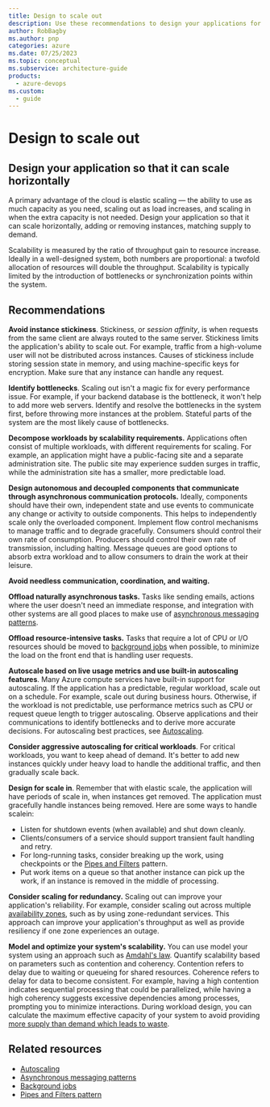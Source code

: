 ```yaml
---
title: Design to scale out
description: Use these recommendations to design your applications for horizontal scaling, which is the ability to use as much capacity as the application needs.
author: RobBagby
ms.author: pnp
categories: azure
ms.date: 07/25/2023
ms.topic: conceptual
ms.subservice: architecture-guide
products:
  - azure-devops
ms.custom:
  - guide
---
```


# Design to scale out

## Design your application so that it can scale horizontally

A primary advantage of the cloud is elastic scaling &mdash; the ability to use as much capacity as you need, scaling out as load increases, and scaling in when the extra capacity is not needed. Design your application so that it can scale horizontally, adding or removing instances, matching supply to demand.

Scalability is measured by the ratio of throughput gain to resource increase. Ideally in a well-designed system, both numbers are proportional: a twofold allocation of resources will double the throughput. Scalability is typically limited by the introduction of bottlenecks or synchronization points within the system.

## Recommendations

**Avoid instance stickiness**. Stickiness, or *session affinity*, is when requests from the same client are always routed to the same server. Stickiness limits the application's ability to scale out. For example, traffic from a high-volume user will not be distributed across instances. Causes of stickiness include storing session state in memory, and using machine-specific keys for encryption. Make sure that any instance can handle any request.

**Identify bottlenecks**. Scaling out isn't a magic fix for every performance issue. For example, if your backend database is the bottleneck, it won't help to add more web servers. Identify and resolve the bottlenecks in the system first, before throwing more instances at the problem. Stateful parts of the system are the most likely cause of bottlenecks.

**Decompose workloads by scalability requirements.**  Applications often consist of multiple workloads, with different requirements for scaling. For example, an application might have a public-facing site and a separate administration site. The public site may experience sudden surges in traffic, while the administration site has a smaller, more predictable load.

**Design autonomous and decoupled components that communicate through asynchronous communication protocols.** Ideally, components should have their own, independent state and use events to communicate any change or activity to outside components. This helps to independently scale only the overloaded component. Implement flow control mechanisms to manage traffic and to degrade gracefully. Consumers should control their own rate of consumption. Producers should control their own rate of transmission, including halting. Message queues are good options to absorb extra workload and to allow consumers to drain the work at their leisure.

**Avoid needless communication, coordination, and waiting.**

**Offload naturally asynchronous tasks.** Tasks like sending emails, actions where the user doesn't need an immediate response, and integration with other systems are all good places to make use of [asynchronous messaging patterns](/dotnet/architecture/microservices/architect-microservice-container-applications/asynchronous-message-based-communication).

**Offload resource-intensive tasks.** Tasks that require a lot of CPU or I/O resources should be moved to [background jobs][background-jobs] when possible, to minimize the load on the front end that is handling user requests.

**Autoscale based on live usage metrics and use built-in autoscaling features**. Many Azure compute services have built-in support for autoscaling. If the application has a predictable, regular workload, scale out on a schedule. For example, scale out during business hours. Otherwise, if the workload is not predictable, use performance metrics such as CPU or request queue length to trigger autoscaling. Observe applications and their communications to identify bottlenecks and to derive more accurate decisions. For autoscaling best practices, see [Autoscaling][autoscaling].

**Consider aggressive autoscaling for critical workloads**. For critical workloads, you want to keep ahead of demand. It's better to add new instances quickly under heavy load to handle the additional traffic, and then gradually scale back.

**Design for scale in**.  Remember that with elastic scale, the application will have periods of scale in, when instances get removed. The application must gracefully handle instances being removed. Here are some ways to handle scalein:

- Listen for shutdown events (when available) and shut down cleanly.
- Clients/consumers of a service should support transient fault handling and retry.
- For long-running tasks, consider breaking up the work, using checkpoints or the [Pipes and Filters][pipes-filters-pattern] pattern.
- Put work items on a queue so that another instance can pick up the work, if an instance is removed in the middle of processing.

**Consider scaling for redundancy.** Scaling out can improve your application's reliability. For example, consider scaling out across multiple [availability zones](/azure/reliability/availability-zones-overview), such as by using zone-redundant services. This approach can improve your application's throughput as well as provide resiliency if one zone experiences an outage.

**Model and optimize your system's scalability.** You can use model your system using an approach such as [Amdahl's law](https://wikipedia.org/wiki/Amdahl's_law). Quantify scalability based on parameters such as contention and coherency.  Contention refers to delay due to waiting or queueing for shared resources. Coherence refers to delay for data to become consistent. For example, having a high contention indicates sequential processing that could be parallelized, while having a high coherency suggests excessive dependencies among processes, prompting you to minimize interactions. During workload design, you can calculate the maximum effective capacity of your system to avoid providing [more supply than demand which leads to waste](/azure/well-architected/cost-optimization/optimize-scaling-costs#optimize-demand-and-supply).

## Related resources

- [Autoscaling](/azure/architecture/best-practices/auto-scaling)
- [Asynchronous messaging patterns](/dotnet/architecture/microservices/architect-microservice-container-applications/asynchronous-message-based-communication)
- [Background jobs](/azure/architecture/best-practices/background-jobs)
- [Pipes and Filters pattern](/azure/architecture/patterns/pipes-and-filters)

<!-- links -->

[autoscaling]: ../../best-practices/auto-scaling.md
[background-jobs]: ../../best-practices/background-jobs.md
[pipes-filters-pattern]: ../../patterns/pipes-and-filters.yml
